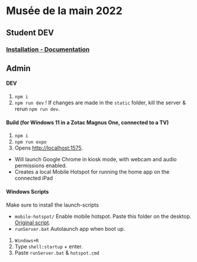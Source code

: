 # Musée de la main 2022
## Student DEV
### [Installation - Documentation](../../wiki)

## Admin
#### DEV
1. `npm i`
2. `npm run dev`
! If changes are made in the `static` folder, kill the server & rerun `npm run dev`.

#### Build (for Windows 11 in a Zotac Magnus One, connected to a TV)
1. `npm i`
2. `npm run expo`
3. Opens [http://localhost:1575](http://localhost:1575).
- Will launch Google Chrome in kiosk mode, with webcam and audio permissions enabled.
- Creates a local Mobile Hotspot for running the home app on the connected iPad

#### Windows Scripts
Make sure to install the launch-scripts

- `mobile-hotspot/` Enable mobile hotspot. Paste this folder on the desktop. [Original script](https://gist.github.com/primaryobjects/8b54f7f4219960127f1f620116315a37).
- `runServer.bat` Autolaunch app when boot up.

1. `Windows+R`
2. Type `shell:startup` + enter.
3. Paste `runServer.bat` & `hotspot.cmd`
